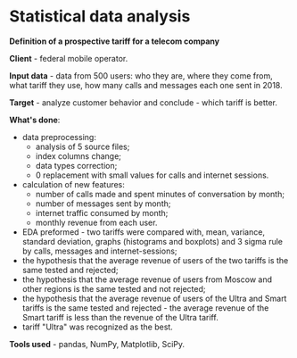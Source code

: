 # Statistical data analysis

__Definition of a prospective tariff for a telecom company__

__Client__ - federal mobile operator.

__Input data__ - data from 500 users: who they are, where they come from, what tariff they use, how many calls and messages each one sent in 2018.

__Target__ - analyze customer behavior and conclude - which tariff is better.

__What's done__:
- data preprocessing:
    - analysis of 5 source files;
    - index columns change;
    - data types correction;
    - 0 replacement with small values for calls and internet sessions.
- calculation of new features:
    - number of calls made and spent minutes of conversation by month;
    - number of messages sent by month;
    - internet traffic consumed by month;
    - monthly revenue from each user.
- EDA preformed - two tariffs were compared with, mean, variance, standard deviation, graphs (histograms and boxplots) and 3 sigma rule by calls, messages and internet-sessions;
- the hypothesis that the average revenue of users of the two tariffs is the same tested and rejected;
- the hypothesis that the average revenue of users from Moscow and other regions is the same tested and not rejected;
- the hypothesis that the average revenue of users of the Ultra and Smart tariffs is the same tested and rejected - the average revenue of the Smart tariff is less than the revenue of the Ultra tariff.
- tariff "Ultra" was recognized as the best.

__Tools used__ - pandas, NumPy, Matplotlib, SciPy.